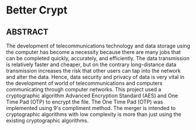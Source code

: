 # Better Crypt

## ABSTRACT
The development of telecommunications technology and data storage using the computer has become a necessity because there are many jobs that can be completed quickly, accurately, and efficiently. The data transmission is relatively faster and cheaper, but on the contrary long-distance data transmission increases the risk that other users can tap into the network and alter the data. Hence, data security and privacy of data is very vital in the development of world of telecommunications and computers communicating through computer networks. This project used a cryptographic algorithm Advanced Encryption Standard (AES) and One Time Pad (OTP) to encrypt the file. The One Time Pad (OTP) was implemented using 9's compliment method. The merger is intended to cryptographic algorithms with low complexity is more than just using the existing cryptographic algorithms.
